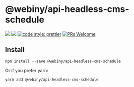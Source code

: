 # @webiny/api-headless-cms-schedule
[![](https://img.shields.io/npm/dw/@webiny/api-headless-cms-schedule.svg)](https://www.npmjs.com/package/@webiny/api-headless-cms-schedule) 
[![](https://img.shields.io/npm/v/@webiny/api-headless-cms-schedule.svg)](https://www.npmjs.com/package/@webiny/api-headless-cms-schedule)
[![code style: prettier](https://img.shields.io/badge/code_style-prettier-ff69b4.svg?style=flat-square)](https://github.com/prettier/prettier)
[![PRs Welcome](https://img.shields.io/badge/PRs-welcome-brightgreen.svg?style=flat-square)](http://makeapullrequest.com)
 
## Install
```
npm install --save @webiny/api-headless-cms-schedule
```

Or if you prefer yarn: 
```
yarn add @webiny/api-headless-cms-schedule
```
